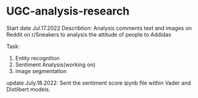 # UGC-analysis-research
Start date Jul.17.2022
Describtion:
Analysis comments text and images on Reddit on r/Sneakers to analysis the attitude of people to Addidas

Task:
1. Entity recognition
2. Sentiment Analysis(working on)
3. image segmentation

update July.18.2022: Sent the sentiment score ipynb file within Vader and Distilbert models. 
